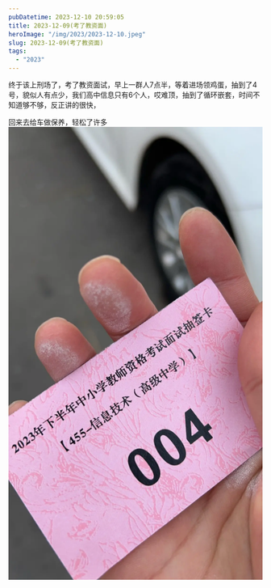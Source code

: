 ```yaml
---
pubDatetime: 2023-12-10 20:59:05
title: 2023-12-09(考了教资面)
heroImage: "/img/2023/2023-12-10.jpeg"
slug: 2023-12-09(考了教资面)
tags:
  - "2023"
---
```


终于该上刑场了，考了教资面试，早上一群人7点半，等着进场领鸡蛋，抽到了4号，貌似人有点少，我们高中信息只有6个人，哎难顶，抽到了循环嵌套，时间不知道够不够，反正讲的很快，

回来去给车做保养，轻松了许多
![](../../../../public/img/2023/2023-12-10.jpeg)
